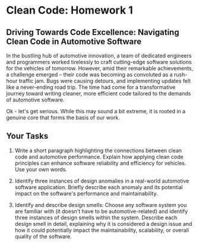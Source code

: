 # Clean Code: Homework 1

## Driving Towards Code Excellence: Navigating Clean Code in Automotive Software

In the bustling hub of automotive innovation, a team of dedicated engineers and programmers worked tirelessly to craft cutting-edge software solutions for the vehicles of tomorrow. However, amid their remarkable achievements, a challenge emerged – their code was becoming as convoluted as a rush-hour traffic jam. Bugs were causing detours, and implementing updates felt like a never-ending road trip. The time had come for a transformative journey toward writing cleaner, more efficient code tailored to the demands of automotive software.

Ok - let's get serious. While this may sound a bit extreme, it is rooted in a genuine core that forms the basis of our work. 

## Your Tasks

1. Write a short paragraph highlighting the connections between clean code and automotive performance. Explain how applying clean code principles can enhance software reliability and efficiency for vehicles. Use your own words.

2. Identify three instances of design anomalies in a real-world automotive software application. Briefly describe each anomaly and its potential impact on the software's performance and maintainability.

3. Identify and describe design smells:
Choose any software system you are familiar with (it doesn't have to be automotive-related) and identify three instances of design smells within the system. Describe each design smell in detail, explaining why it is considered a design issue and how it could potentially impact the maintainability, scalability, or overall quality of the software.